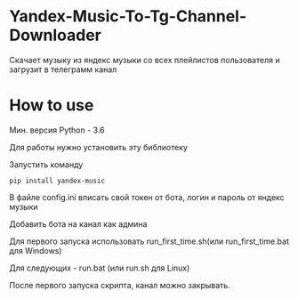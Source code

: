 # Yandex-Music-To-Tg-Channel-Downloader
Скачает музыку из яндекс музыки со всех плейлистов пользователя и загрузит в телеграмм канал

# How to use
Мин. версия Python - 3.6


Для работы нужно установить эту библиотеку

Запустить команду 

```pip install yandex-music```

В файле config.ini вписать свой токен от бота, логин и пароль от яндекс музыки


Добавить бота на канал как админа


Для первого запуска использовать run_first_time.sh(или run_first_time.bat для Windows)


Для следующих - run.bat (или run.sh для Linux)

После первого запуска скрипта, канал можно закрывать.
 
